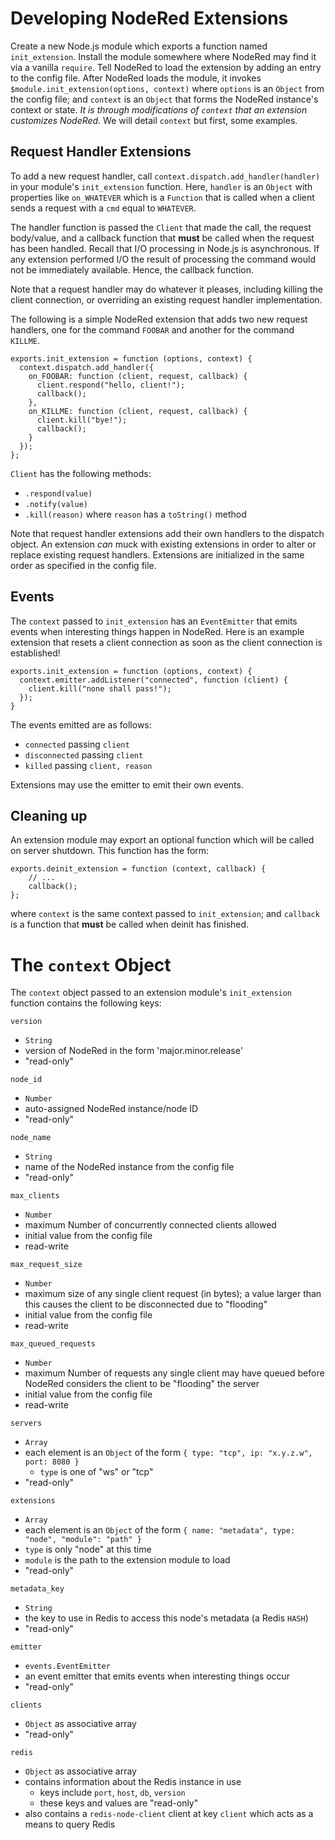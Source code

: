 # Developing NodeRed Extensions

Create a new Node.js module which exports a function named `init_extension`.
Install the module somewhere where NodeRed may find it via a vanilla
`require`.  Tell NodeRed to load the extension by adding an entry to the
config file.  After NodeRed loads the module, it invokes
`$module.init_extension(options, context)` where `options` is an `Object`
from the config file; and `context` is an `Object` that forms the NodeRed
instance's context or state.  *It is through modifications of `context` that
an extension customizes NodeRed.* We will detail `context` but first, some
examples.

## Request Handler Extensions

To add a new request handler, call `context.dispatch.add_handler(handler)` in
your module's `init_extension` function.  Here, `handler` is an `Object` with
properties like `on_WHATEVER` which is a `Function` that is called when a
client sends a request with a `cmd` equal to `WHATEVER`.  

The handler function is passed the `Client` that made the call, the request
body/value, and a callback function that **must** be called when the request
has been handled.  Recall that I/O processing in Node.js is asynchronous. If
any extension performed I/O the result of processing the command would not be
immediately available. Hence, the callback function.  

Note that a request handler may do whatever it pleases, including killing the
client connection, or overriding an existing request handler implementation.

The following is a simple NodeRed extension that adds two new request handlers,
one for the command `FOOBAR` and another for the command `KILLME`.

    exports.init_extension = function (options, context) {
      context.dispatch.add_handler({ 
        on_FOOBAR: function (client, request, callback) {
          client.respond("hello, client!");
          callback();
        },
        on_KILLME: function (client, request, callback) {
          client.kill("bye!");
          callback();
        }
      });
    };

`Client` has the following methods:

- `.respond(value)`
- `.notify(value)`
- `.kill(reason)` where `reason` has a `toString()` method

Note that request handler extensions add their own handlers to the
dispatch object.  An extension *can* muck with existing extensions
in order to alter or replace existing request handlers.  Extensions
are initialized in the same order as specified in the config file.

## Events

The `context` passed to `init_extension` has an `EventEmitter` that emits
events when interesting things happen in NodeRed.  Here is an example extension
that resets a client connection as soon as the client connection is
established!

    exports.init_extension = function (options, context) {
      context.emitter.addListener("connected", function (client) {
        client.kill("none shall pass!");
      });
    }

The events emitted are as follows:

- `connected` passing `client`
- `disconnected` passing `client`
- `killed` passing `client, reason`

Extensions may use the emitter to emit their own events.

## Cleaning up

An extension module may export an optional function which will be called
on server shutdown.  This function has the form:

    exports.deinit_extension = function (context, callback) {
        // ...
        callback();
    };

where `context` is the same context passed to `init_extension`; and 
`callback` is a function that **must** be called when deinit has 
finished.

# The `context` Object

The `context` object passed to an extension module's `init_extension` function
contains the following keys:

`version`

* `String`
* version of NodeRed in the form 'major.minor.release'
* "read-only"

`node_id`

* `Number`
* auto-assigned NodeRed instance/node ID
* "read-only"

`node_name`

* `String`
* name of the NodeRed instance from the config file
* "read-only"

`max_clients`

* `Number`
* maximum Number of concurrently connected clients allowed
* initial value from the config file
* read-write

`max_request_size`

* `Number`
* maximum size of any single client request (in bytes); a value larger than
  this causes the client to be disconnected due to "flooding"
* initial value from the config file 
* read-write

`max_queued_requests`

* `Number`
* maximum Number of requests any single client may have queued before 
  NodeRed considers the client to be "flooding" the server
* initial value from the config file
* read-write

`servers`

* `Array`
* each element is an `Object` of the form `{ type: "tcp", ip: "x.y.z.w", port: 8080 }`
    * `type` is one of "ws" or "tcp"
* "read-only"

`extensions`

* `Array`
* each element is an `Object` of the form `{ name: "metadata", type: "node", "module": "path" }`
* `type` is only "node" at this time
* `module` is the path to the extension module to load
* "read-only"

`metadata_key`

* `String`
* the key to use in Redis to access this node's metadata (a Redis `HASH`)
* "read-only"

`emitter`

* `events.EventEmitter`
* an event emitter that emits events when interesting things occur
* "read-only"

`clients`

* `Object` as associative array 
* "read-only"

`redis`

* `Object` as associative array 
* contains information about the Redis instance in use
    * keys include `port`, `host`, `db`, `version`
    * these keys and values are "read-only"
* also contains a `redis-node-client` client at key `client` which acts as a means to query Redis

